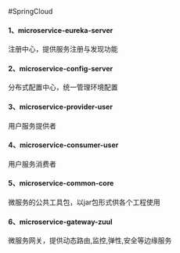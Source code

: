 #SpringCloud

#### 1、microservice-eureka-server
注册中心，提供服务注册与发现功能

#### 2、microservice-config-server
分布式配置中心，统一管理环境配置

#### 3、microservice-provider-user
用户服务提供者

#### 4、microservice-consumer-user
用户服务消费者

#### 5、microservice-common-core
微服务的公共工具包，以jar包形式供各个工程使用

#### 6、microservice-gateway-zuul
微服务网关，提供动态路由,监控,弹性,安全等边缘服务